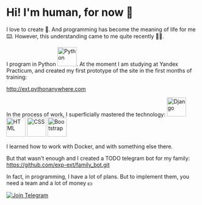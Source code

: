 # Hi! I'm human, for now 👻

I love to create 🤖. 
And programming has become the meaning of life for me ⌨️. 
However, this understanding came to me quite recently 🤷‍♂️.

I program in Python <img src="https://cdn.icon-icons.com/icons2/2415/PNG/512/python_original_logo_icon_146381.png" alt="Python" style="width:50px;"/>. At the moment I am studying at Yandex Practicum, and created my first prototype of the site in the first months of training:

http://ext.pythonanywhere.com


In the process of work, I superficially mastered the technology:
  <img src="https://cdn.icon-icons.com/icons2/2415/PNG/512/django_plain_logo_icon_146558.png" alt="Django" style="width:50px;"/>
  <img src="https://cdn.icon-icons.com/icons2/2415/PNG/512/html_original_wordmark_logo_icon_146478.png" alt="HTML" style="width:50px;"/>
  <img src="https://cdn.icon-icons.com/icons2/2415/PNG/512/css_original_wordmark_logo_icon_146576.png" alt="CSS" style="width:50px;"/>
  <img src="https://cdn.icon-icons.com/icons2/2415/PNG/512/bootstrap_plain_wordmark_logo_icon_146620.png" alt="Bootstrap" style="width:50px;"/>


I learned how to work with Docker, and with something else there.

But that wasn't enough and I created a TODO telegram bot for my family:
https://github.com/exp-ext/family_bot.git

In fact, in programming, I have a lot of plans. But to implement them, you need a team and a lot of money 💵


[![Join Telegram](https://img.shields.io/badge/My%20Telegram-Join-blue)](https://t.me/Borokin)
